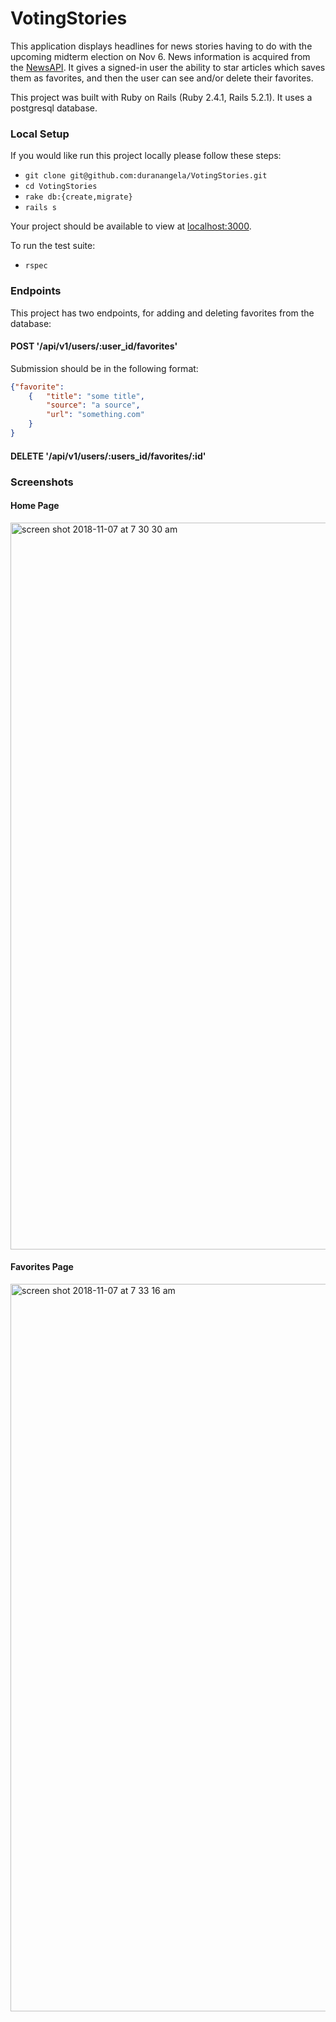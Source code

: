 # VotingStories

This application displays headlines for news stories having to do with the upcoming midterm election on Nov 6. News information is acquired from the [NewsAPI](https://newsapi.org/). It gives a signed-in user the ability to star articles which saves them as favorites, and then the user can see and/or delete their favorites.

This project was built with Ruby on Rails (Ruby 2.4.1, Rails 5.2.1). It uses a postgresql database.

### Local Setup
If you would like run this project locally please follow these steps:   
 - `git clone git@github.com:duranangela/VotingStories.git`  
 - `cd VotingStories`  
 - `rake db:{create,migrate}`   
 - `rails s`   

Your project should be available to view at [localhost:3000](http://localhost:3000/).

To run the test suite:   
 - `rspec`

### Endpoints
This project has two endpoints, for adding and deleting favorites from the database:

#### POST '/api/v1/users/:user_id/favorites'
Submission should be in the following format:
```json
{"favorite":
	{	"title": "some title",
		"source": "a source",
		"url": "something.com"
	}
}
```

#### DELETE '/api/v1/users/:users_id/favorites/:id'

### Screenshots

#### Home Page
<img width="1163" alt="screen shot 2018-11-07 at 7 30 30 am" src="https://user-images.githubusercontent.com/35884097/48137393-342dfe00-e25f-11e8-9b1d-0ec9f1642c2f.png">

#### Favorites Page
<img width="1164" alt="screen shot 2018-11-07 at 7 33 16 am" src="https://user-images.githubusercontent.com/35884097/48137517-80793e00-e25f-11e8-990f-30e983d1f00b.png">




